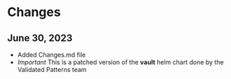 # Changes

## June 30, 2023

* Added Changes.md file
* *Important* This is a patched version of the **vault** helm chart done by the Validated Patterns team
